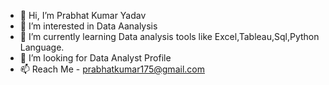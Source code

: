 - 👋 Hi, I’m Prabhat Kumar Yadav
- 👀 I’m interested in Data Aanalysis
- 🌱 I’m currently learning Data analysis tools like Excel,Tableau,Sql,Python Language.
- 💞️ I’m looking for Data Analyst Profile
- 📫 Reach Me - prabhatkumar175@gmail.com

<!---
Subhhprabhat/Subhhprabhat is a ✨ special ✨ repository because its `README.md` (this file) appears on your GitHub profile.
You can click the Preview link to take a look at your changes.
--->
